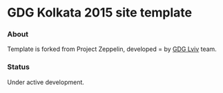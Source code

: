# GDG Kolkata 2015 site template

### About 

Template is forked from Project Zeppelin, developed = by [GDG Lviv](http://lviv.gdg.org.ua/) team.

### Status

Under active development.